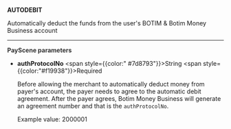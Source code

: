 **AUTODEBIT**

Automatically deduct the funds from the user's BOTIM & Botim Money Business account

---

**<font color="#333333"> PayScene parameters</font>**

- **authProtocolNo** <span style={{color:" #7d8793"}}>String</span> <span style={{color:"#f19938"}}>Required</span>

  Before allowing the merchant to automatically deduct money from payer's account, the payer needs to agree to the automatic debit agreement. After the payer agrees, Botim Money Business will generate an agreement number and that is the `authProtocolNo`.

  Example value: 2000001

